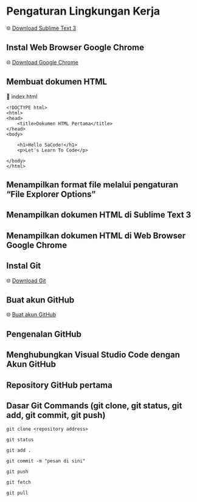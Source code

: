 # Pengaturan Lingkungan Kerja

🌐 [Download Sublime Text 3](https://www.sublimetext.com/3)

## Instal Web Browser Google Chrome

🌐 [Download Google Chrome](https://www.google.com/chrome/?brand=YTUH&gclid=CjwKCAjwzeqVBhAoEiwAOrEmzXYpoC7ACfPZ3AOOuvaoES1kgnR1hXLYnbX-rCmfVYFTCzB8XnkkrRoC-gkQAvD_BwE&gclsrc=aw.ds)

## Membuat dokumen HTML 

📄 index.html

	<!DOCTYPE html>
	<html>
	<head>
		<title>Dokumen HTML Pertama</title>
	</head>
	<body>

		<h1>Hello SaCode!</h1>
		<p>Let's Learn To Code</p>

	</body>
	</html>

## Menampilkan format file melalui pengaturan “File Explorer Options”

## Menampilkan dokumen HTML di Sublime Text 3

## Menampilkan dokumen HTML di Web Browser Google Chrome

## Instal Git

🌐 [Download Git](https://git-scm.com/downloads)

## Buat akun GitHub

🌐 [Buat akun GitHub](https://github.com)

## Pengenalan GitHub

## Menghubungkan Visual Studio Code dengan Akun GitHub

## Repository GitHub pertama

## Dasar Git Commands (git clone, git status, git add, git commit, git push)

	git clone <repository address>

	git status

	git add .

	git commit -m "pesan di sini"

	git push

	git fetch

	git pull

